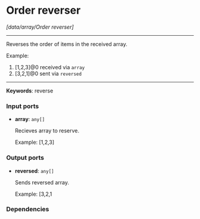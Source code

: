 # Order reverser

_[data/array/Order reverser]_

---

Reverses the order of items in the received array.  
  
Example:  
1. [1,2,3]@0 received via `array`  
2. [3,2,1]@0 sent via `reversed`  

---

__Keywords__: reverse

### Input ports

* __array__: ` any[] `

    Recieves array to reserve.
    
    Example:
    [1,2,3]

### Output ports

* __reversed__: ` any[] `

    Sends reversed array.
    
    Example:
    [3,2,1

### Dependencies




